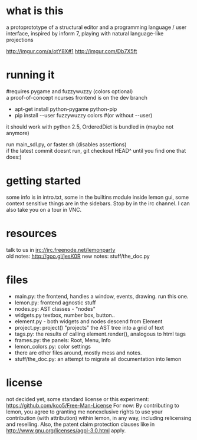 what is this
===
a protoprototype of a structural editor and a programming language / user interface, inspired by inform 7, playing with natural language-like projections

<http://imgur.com/a/otY8X#1>
<http://imgur.com/Db7X5ft>


running it
===
\#requires pygame and fuzzywuzzy (colors optional)  
a proof-of-concept ncurses frontend is on the dev branch  

* apt-get install python-pygame python-pip
* pip install --user fuzzywuzzy colors
#(or without --user)

it should work with python 2.5, OrderedDict is bundled in (maybe not anymore)  

run main_sdl.py, or faster.sh (disables assertions)  
if the latest commit doesnt run, git checkout HEAD^ until you find one that does:)

getting started
===
some info is in intro.txt, some in the builtins module inside lemon gui,
some context sensitive things are in the sidebars. Stop by in the irc channel.
I can also take you on a tour in VNC.


resources
===
talk to us in [irc://irc.freenode.net/lemonparty](irc://irc.freenode.net/lemonparty)  
old notes:  http://goo.gl/jesK0R
new notes: stuff/the_doc.py



files
===
* main.py: the frontend, handles a window, events, drawing. run this one.
* lemon.py: frontend agnostic stuff
* nodes.py: AST classes - "nodes"
* widgets.py textbox, number box, button..
* element.py - both widgets and nodes descend from Element
* project.py: project() "projects" the AST tree into a grid of text
* tags.py: the results of calling element.render(), analogous to html tags
* frames.py: the panels: Root, Menu, Info
* lemon_colors.py: color settings
* there are other files around, mostly mess and notes. 
* stuff/the_doc.py: an attempt to migrate all documentation into lemon



license
===
not decided yet, some standard license or this experiment: <https://github.com/koo5/Free-Man-License> 
For now: By contributing to lemon, you agree to granting me nonexclusive rights to use your contribution (with attribution) within lemon, in any way, including relicensing and reselling. Also, the patent claim protection clauses like in http://www.gnu.org/licenses/agpl-3.0.html apply.

